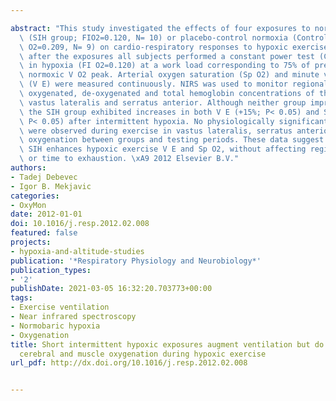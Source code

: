 ---
abstract: "This study investigated the effects of four exposures to normobaric hypoxia\
  \ (SIH group; FIO2=0.120, N= 10) or placebo-control normoxia (Control group; FI\
  \ O2=0.209, N= 9) on cardio-respiratory responses to hypoxic exercise. Before and\
  \ after the exposures all subjects performed a constant power test (CP) to exhaustion\
  \ in hypoxia (FI O2=0.120) at a work load corresponding to 75% of previously determined\
  \ normoxic V O2 peak. Arterial oxygen saturation (Sp O2) and minute ventilation\
  \ (V E) were measured continuously. NIRS was used to monitor regional changes in\
  \ oxygenated, de-oxygenated and total hemoglobin concentrations of the frontal cortex,\
  \ vastus lateralis and serratus anterior. Although neither group improved CP time,\
  \ the SIH group exhibited increases in both V E (+15%; P< 0.05) and Sp O2 (+4%;\
  \ P< 0.05) after intermittent hypoxia. No physiologically significant differences\
  \ were observed during exercise in vastus lateralis, serratus anterior and cerebral\
  \ oxygenation between groups and testing periods. These data suggest that normobaric\
  \ SIH enhances hypoxic exercise V E and Sp O2, without affecting regional oxygenation\
  \ or time to exhaustion. \xA9 2012 Elsevier B.V."
authors:
- Tadej Debevec
- Igor B. Mekjavic
categories:
- OxyMon
date: 2012-01-01
doi: 10.1016/j.resp.2012.02.008
featured: false
projects:
- hypoxia-and-altitude-studies
publication: '*Respiratory Physiology and Neurobiology*'
publication_types:
- '2'
publishDate: 2021-03-05 16:32:20.703773+00:00
tags:
- Exercise ventilation
- Near infrared spectroscopy
- Normobaric hypoxia
- Oxygenation
title: Short intermittent hypoxic exposures augment ventilation but do not alter regional
  cerebral and muscle oxygenation during hypoxic exercise
url_pdf: http://dx.doi.org/10.1016/j.resp.2012.02.008

---
